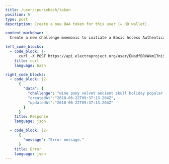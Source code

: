 ```yaml
---
title: /user/:purseHash/token
position: 5
type: post
description: Create a new BAA token for this user (= HD wallet).

content_markdown: |-
  Create a new challenge mnemonic to initiate a Basic Access Authentication process.

left_code_blocks:
  - code_block: |-
      curl -X POST https://api.electraproject.org/user/ENadfBRVWkm17ni9AKmmAEvhUG54qJjB8J/token
    title: curl
    language: bash

right_code_blocks:
  - code_block: |2-
      {
        "data": {
          "challenge": "wine pony velvet ancient skull holiday popular spoon tobacco gravity weird universe file chat picnic joke plate law measure code swim silver teach area","purseHash":"ENadfBRVWkm17ni9AKmmAEvhUG54qJjB8J",
          "createdAt":"2018-06-22T09:37:13.204Z",
          "updatedAt":"2018-06-22T09:37:13.204Z"
        }
      }
    title: Response
    language: json

  - code_block: |2-
      {
        "message": "Error message."
      }
    title: Error
    language: json
---
```

